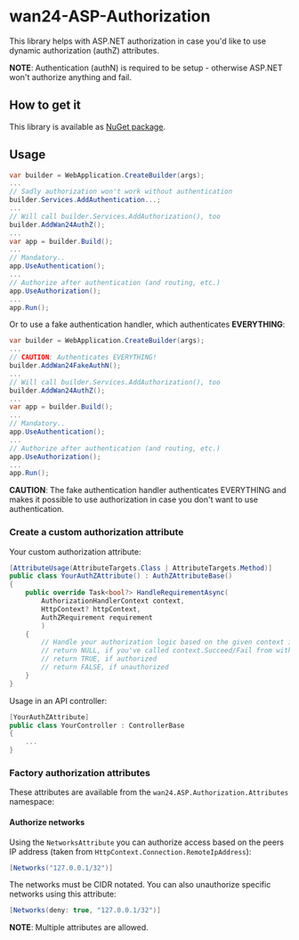 # wan24-ASP-Authorization

This library helps with ASP.NET authorization in case you'd like to use 
dynamic authorization (authZ) attributes.

**NOTE**: Authentication (authN) is required to be setup - otherwise ASP.NET 
won't authorize anything and fail.

## How to get it

This library is available as 
[NuGet package](https://www.nuget.org/packages/wan24-ASP-Authorization/).

## Usage

```cs
var builder = WebApplication.CreateBuilder(args);
...
// Sadly authorization won't work without authentication
builder.Services.AddAuthentication...;
...
// Will call builder.Services.AddAuthorization(), too
builder.AddWan24AuthZ();
...
var app = builder.Build();
...
// Mandatory..
app.UseAuthentication();
...
// Authorize after authentication (and routing, etc.)
app.UseAuthorization();
...
app.Run();
```

Or to use a fake authentication handler, which authenticates **EVERYTHING**:

```cs
var builder = WebApplication.CreateBuilder(args);
...
// CAUTION: Authenticates EVERYTHING!
builder.AddWan24FakeAuthN();
...
// Will call builder.Services.AddAuthorization(), too
builder.AddWan24AuthZ();
...
var app = builder.Build();
...
// Mandatory..
app.UseAuthentication();
...
// Authorize after authentication (and routing, etc.)
app.UseAuthorization();
...
app.Run();
```

**CAUTION**: The fake authentication handler authenticates EVERYTHING and 
makes it possible to use authorization in case you don't want to use 
authentication.

### Create a custom authorization attribute

Your custom authorization attribute:

```cs
[AttributeUsage(AttributeTargets.Class | AttributeTargets.Method)]
public class YourAuthZAttribute() : AuthZAttributeBase()
{
	public override Task<bool?> HandleRequirementAsync(
		AuthorizationHandlerContext context, 
		HttpContext? httpContext, 
		AuthZRequirement requirement
		)
	{
		// Handle your authorization logic based on the given context informations and
		// return NULL, if you've called context.Succeed/Fail from within this method
		// return TRUE, if authorized
		// return FALSE, if unauthorized
	}
}
```

Usage in an API controller:

```cs
[YourAuthZAttribute]
public class YourController : ControllerBase
{
	...
}
```

### Factory authorization attributes

These attributes are available from the `wan24.ASP.Authorization.Attributes` 
namespace:

#### Authorize networks

Using the `NetworksAttribute` you can authorize access based on the peers IP 
address (taken from `HttpContext.Connection.RemoteIpAddress`):

```cs
[Networks("127.0.0.1/32")]
```

The networks must be CIDR notated. You can also unauthorize specific networks 
using this attribute:

```cs
[Networks(deny: true, "127.0.0.1/32")]
```

**NOTE**: Multiple attributes are allowed.
